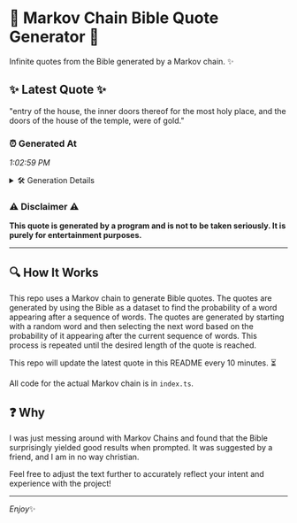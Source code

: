 # 📖 Markov Chain Bible Quote Generator 📖

Infinite quotes from the Bible generated by a Markov chain. ✨

## ✨ Latest Quote ✨
"entry of the house, the inner doors thereof for the most holy place, and the doors of the house of the temple, were of gold."

### ⏰ Generated At
*1:02:59 PM*

<details>
    <summary>🛠️ Generation Details</summary>
    <p>
        <strong>🌱 Seed:</strong> entry<br>
        <strong>🔄 Iterations:</strong> 24<br>
        <strong>📜 Context History:</strong><br>[ entry ]: of<br>[ entry, of ]: the<br>[ entry, of, the ]: house,<br>[ entry, of, the, house, ]: the<br>[ entry, of, the, house,, the ]: inner<br>[ entry, of, the, house,, the, inner ]: doors<br>[ of, the, house,, the, inner, doors ]: thereof<br>[ the, house,, the, inner, doors, thereof ]: for<br>[ house,, the, inner, doors, thereof, for ]: the<br>[ the, inner, doors, thereof, for, the ]: most<br>[ inner, doors, thereof, for, the, most ]: holy<br>[ doors, thereof, for, the, most, holy ]: place,<br>[ thereof, for, the, most, holy, place, ]: and<br>[ for, the, most, holy, place,, and ]: the<br>[ the, most, holy, place,, and, the ]: doors<br>[ most, holy, place,, and, the, doors ]: of<br>[ holy, place,, and, the, doors, of ]: the<br>[ place,, and, the, doors, of, the ]: house<br>[ and, the, doors, of, the, house ]: of<br>[ the, doors, of, the, house, of ]: the<br>[ doors, of, the, house, of, the ]: temple,<br>[ of, the, house, of, the, temple, ]: were<br>[ the, house, of, the, temple,, were ]: of<br>[ house, of, the, temple,, were, of ]: gold.<br>
    </p>
</details>

### ⚠️ Disclaimer ⚠️
**This quote is generated by a program and is not to be taken seriously. It is purely for entertainment purposes.**

---

## 🔍 How It Works

This repo uses a Markov chain to generate Bible quotes. The quotes are generated by using the Bible as a dataset to find the probability of a word appearing after a sequence of words. The quotes are generated by starting with a random word and then selecting the next word based on the probability of it appearing after the current sequence of words. This process is repeated until the desired length of the quote is reached.

This repo will update the latest quote in this README every 10 minutes. ⏳

All code for the actual Markov chain is in `index.ts`.

## ❓ Why

I was just messing around with Markov Chains and found that the Bible surprisingly yielded good results when prompted. 
It was suggested by a friend, and I am in no way christian.

Feel free to adjust the text further to accurately reflect your intent and experience with the project!

---

*Enjoy*✨
